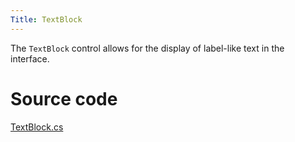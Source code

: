 ```yaml
---
Title: TextBlock
---
```

The `TextBlock` control allows for the display of label-like text in the interface.

# Source code
[TextBlock.cs](https://github.com/AvaloniaUI/Avalonia/blob/master/src/Avalonia.Controls/TextBlock.cs)
